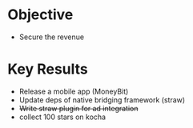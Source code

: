 # Objective

- Secure the revenue

# Key Results
- Release a mobile app (MoneyBit)
- Update deps of native bridging framework (straw)
- ~~Write straw plugin for ad integration~~
- collect 100 stars on kocha
